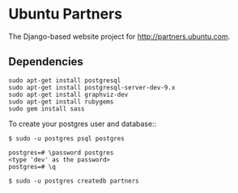 Ubuntu Partners
===

The Django-based website project for <http://partners.ubuntu.com>.

Dependencies
---

    sudo apt-get install postgresql
    sudo apt-get install postgresql-server-dev-9.x
    sudo apt-get install graphviz-dev
    sudo apt-get install rubygems
    sudo gem install sass

To create your postgres user and database::

    $ sudo -u postgres psql postgres

    postgres=# \password postgres
    <type 'dev' as the password>
    postgres=# \q

    $ sudo -u postgres createdb partners
